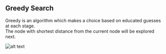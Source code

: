 ## Greedy Search
Greedy is an algorithm which makes a choice based on educated guesses at each stage.  
The node with shortest distance from the current node will be explored next.

![alt text](https://github.com/NeverOnTimeSdnBhd/Delivery-Instances/greedy/greedy-algo.gif "Greedy Search")
